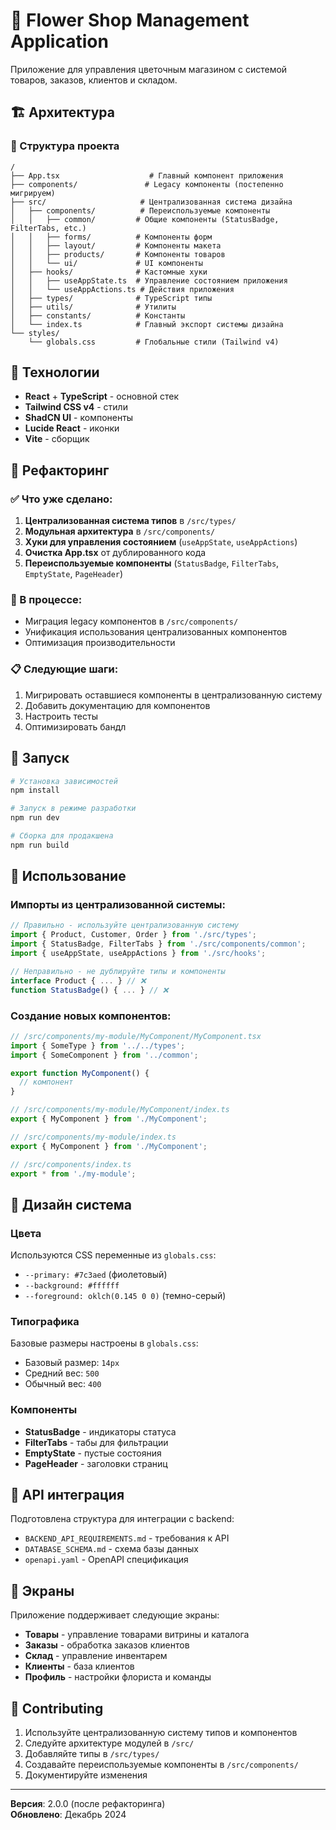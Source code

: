 # 🌸 Flower Shop Management Application

Приложение для управления цветочным магазином с системой товаров, заказов, клиентов и складом.

## 🏗️ Архитектура

### 📁 Структура проекта

```
/
├── App.tsx                    # Главный компонент приложения
├── components/               # Legacy компоненты (постепенно мигрируем)
├── src/                     # Централизованная система дизайна
│   ├── components/          # Переиспользуемые компоненты
│   │   ├── common/         # Общие компоненты (StatusBadge, FilterTabs, etc.)
│   │   ├── forms/          # Компоненты форм
│   │   ├── layout/         # Компоненты макета
│   │   ├── products/       # Компоненты товаров
│   │   └── ui/             # UI компоненты
│   ├── hooks/              # Кастомные хуки
│   │   ├── useAppState.ts  # Управление состоянием приложения
│   │   └── useAppActions.ts # Действия приложения
│   ├── types/              # TypeScript типы
│   ├── utils/              # Утилиты
│   ├── constants/          # Константы
│   └── index.ts            # Главный экспорт системы дизайна
└── styles/
    └── globals.css         # Глобальные стили (Tailwind v4)
```

## 🔧 Технологии

- **React** + **TypeScript** - основной стек
- **Tailwind CSS v4** - стили
- **ShadCN UI** - компоненты
- **Lucide React** - иконки
- **Vite** - сборщик

## 🎯 Рефакторинг

### ✅ Что уже сделано:

1. **Централизованная система типов** в `/src/types/`
2. **Модульная архитектура** в `/src/components/`
3. **Хуки для управления состоянием** (`useAppState`, `useAppActions`)
4. **Очистка App.tsx** от дублированного кода
5. **Переиспользуемые компоненты** (`StatusBadge`, `FilterTabs`, `EmptyState`, `PageHeader`)

### 🚧 В процессе:

- Миграция legacy компонентов в `/src/components/`
- Унификация использования централизованных компонентов
- Оптимизация производительности

### 📋 Следующие шаги:

1. Мигрировать оставшиеся компоненты в централизованную систему
2. Добавить документацию для компонентов
3. Настроить тесты
4. Оптимизировать бандл

## 🚀 Запуск

```bash
# Установка зависимостей
npm install

# Запуск в режиме разработки
npm run dev

# Сборка для продакшена
npm run build
```

## 📖 Использование

### Импорты из централизованной системы:

```typescript
// Правильно - используйте централизованную систему
import { Product, Customer, Order } from './src/types';
import { StatusBadge, FilterTabs } from './src/components/common';
import { useAppState, useAppActions } from './src/hooks';

// Неправильно - не дублируйте типы и компоненты
interface Product { ... } // ❌
function StatusBadge() { ... } // ❌
```

### Создание новых компонентов:

```typescript
// /src/components/my-module/MyComponent/MyComponent.tsx
import { SomeType } from '../../types';
import { SomeComponent } from '../common';

export function MyComponent() {
  // компонент
}

// /src/components/my-module/MyComponent/index.ts
export { MyComponent } from './MyComponent';

// /src/components/my-module/index.ts
export { MyComponent } from './MyComponent';

// /src/components/index.ts
export * from './my-module';
```

## 🎨 Дизайн система

### Цвета

Используются CSS переменные из `globals.css`:
- `--primary: #7c3aed` (фиолетовый)
- `--background: #ffffff`
- `--foreground: oklch(0.145 0 0)` (темно-серый)

### Типографика

Базовые размеры настроены в `globals.css`:
- Базовый размер: `14px`
- Средний вес: `500`
- Обычный вес: `400`

### Компоненты

- **StatusBadge** - индикаторы статуса
- **FilterTabs** - табы для фильтрации
- **EmptyState** - пустые состояния
- **PageHeader** - заголовки страниц

## 🔗 API интеграция

Подготовлена структура для интеграции с backend:

- `BACKEND_API_REQUIREMENTS.md` - требования к API
- `DATABASE_SCHEMA.md` - схема базы данных
- `openapi.yaml` - OpenAPI спецификация

## 📱 Экраны

Приложение поддерживает следующие экраны:

- **Товары** - управление товарами витрины и каталога
- **Заказы** - обработка заказов клиентов
- **Склад** - управление инвентарем
- **Клиенты** - база клиентов
- **Профиль** - настройки флориста и команды

## 🤝 Contributing

1. Используйте централизованную систему типов и компонентов
2. Следуйте архитектуре модулей в `/src/`
3. Добавляйте типы в `/src/types/`
4. Создавайте переиспользуемые компоненты в `/src/components/`
5. Документируйте изменения

---

**Версия**: 2.0.0 (после рефакторинга)  
**Обновлено**: Декабрь 2024